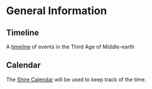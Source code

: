 # General Information

## Timeline

A [timeline](timeline.md) of events in the Third Age of Middle-earth

## Calendar

The [Shire Calendar](http://tolkiengateway.net/wiki/Shire_Calendar) will be used to keep track of the time.
